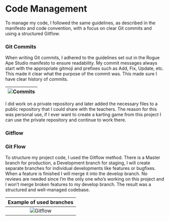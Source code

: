 # Code Management
To manage my code, I followed the same guidelines, as described in the manifesto and code convention, with a focus on clear Git commits and using a structured Gitflow.
### Git Commits
When writing Git commits, I adhered to the guidelines set out in the Rogue Ape Studio manifesto to ensure readability. My commit messages always start with the appropriate gitmoji and prefixes such as Add, Fix, Update, etc. This made it clear what the purpose of the commit was. This made sure I have clear history of commits.

|![Commits](https://github.com/Timsel1/S6-Portfolio/assets/90602424/b1a7452b-dc10-44c7-b59f-d4ed16f45799)|
|:---------------------------------------------------------------------------------------------------------:|

I did work on a private repository and later added the necessary files to a public repository that I could share with the teachers. The reason for this was personal use, if I ever want to create a karting game from this project I can use the private repository and continue to work there.


### Gitflow
### Git Flow
To structure my project code, I used the Gitflow method. There is a Master branch for production, a Development branch for staging,
I will create separate branches for individual developments like features or bugfixes. 
When a feature is finished I will merge it into the develop branch. No reviews are needed since I’m the only one who’s working on this project and I won’t merge broken features to my develop branch.
The result was a structured and well-managed codebase.


|Example of used branches|
|:---------------------------------:|
|![Gitflow](https://github.com/Timsel1/S6-Portfolio/assets/90602424/99ee430b-bfe4-4126-b3bd-e8a985368095)|

